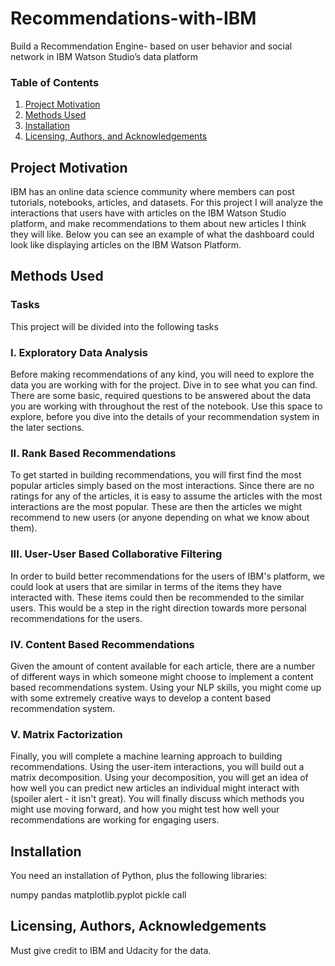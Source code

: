 # Recommendations-with-IBM
Build a Recommendation Engine-  based on user behavior and social network in IBM Watson Studio’s data platform

### Table of Contents

1.  [Project Motivation](#motivation)
2.  [Methods Used](#method)
3. [Installation](#installation)
4. [Licensing, Authors, and Acknowledgements](#licensing)

## Project Motivation<a name="motivation"></a>
IBM has an online data science community where members can post tutorials, notebooks, articles, and datasets. For this project I will analyze the interactions that users have with articles on the IBM Watson Studio platform, and make recommendations to them about new articles I think they will like. Below you can see an example of what the dashboard could look like displaying articles on the IBM Watson Platform.

## Methods Used <a name="method"></a>
### Tasks
This project will be divided into the following tasks

### I. Exploratory Data Analysis

Before making recommendations of any kind, you will need to explore the data you are working with for the project. Dive in to see what you can find. There are some basic, required questions to be answered about the data you are working with throughout the rest of the notebook. Use this space to explore, before you dive into the details of your recommendation system in the later sections.

### II. Rank Based Recommendations

To get started in building recommendations, you will first find the most popular articles simply based on the most interactions. Since there are no ratings for any of the articles, it is easy to assume the articles with the most interactions are the most popular. These are then the articles we might recommend to new users (or anyone depending on what we know about them).

### III. User-User Based Collaborative Filtering

In order to build better recommendations for the users of IBM's platform, we could look at users that are similar in terms of the items they have interacted with. These items could then be recommended to the similar users. This would be a step in the right direction towards more personal recommendations for the users.

### IV. Content Based Recommendations

Given the amount of content available for each article, there are a number of different ways in which someone might choose to implement a content based recommendations system. Using your NLP skills, you might come up with some extremely creative ways to develop a content based recommendation system.

### V. Matrix Factorization

Finally, you will complete a machine learning approach to building recommendations. Using the user-item interactions, you will build out a matrix decomposition. Using your decomposition, you will get an idea of how well you can predict new articles an individual might interact with (spoiler alert - it isn't great). You will finally discuss which methods you might use moving forward, and how you might test how well your recommendations are working for engaging users.


## Installation <a name="installation"></a>
You need an installation of Python, plus the following libraries:

numpy
pandas
matplotlib.pyplot
pickle
call

## Licensing, Authors, Acknowledgements<a name="licensing"></a>
Must give credit to IBM and Udacity for the data. 



